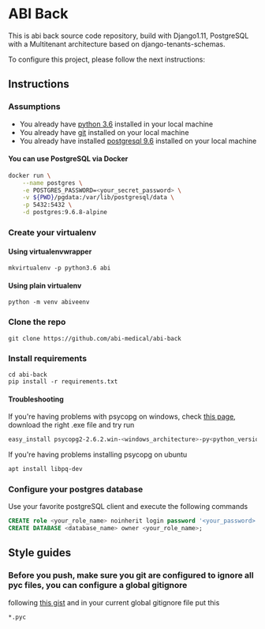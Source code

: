 # ABI Back

This is abi back source code repository, build with Django1.11, PostgreSQL with a Multitenant architecture based on django-tenants-schemas.

To configure this project, please follow the next instructions:

## Instructions

### Assumptions

- You already have [python 3.6](https://www.python.org/downloads/) installed in your local machine
- You already have [git](https://git-scm.com/downloads) installed on your local machine
- You already have installed [postgresql 9.6](https://www.postgresql.org/download/) installed on your local machine

#### You can use PostgreSQL via Docker

```bash
docker run \
    --name postgres \
    -e POSTGRES_PASSWORD=<your_secret_password> \
    -v ${PWD}/pgdata:/var/lib/postgresql/data \
    -p 5432:5432 \
    -d postgres:9.6.8-alpine
```

### Create your virtualenv

#### Using virtualenvwrapper
```shell
mkvirtualenv -p python3.6 abi 
```

#### Using plain virtualenv
```shell
python -m venv abiveenv
```

### Clone the repo
```shell
git clone https://github.com/abi-medical/abi-back
```

### Install requirements
```
cd abi-back
pip install -r requirements.txt
```

#### Troubleshooting
If you're having problems with psycopg on windows, check [this page](http://www.stickpeople.com/projects/python/win-psycopg/), 
download the right .exe file and try run
  
```bash
easy_install psycopg2-2.6.2.win-<windows_architecture>-py<python_version>-pg9.5.3-release.exe
```

If you're having problems installing psycopg on ubuntu
```bash
apt install libpq-dev
```

### Configure your postgres database

Use your favorite postgreSQL client and execute the following commands 

```sql
CREATE role <your_role_name> noinherit login password '<your_password>';
CREATE DATABASE <database_name> owner <your_role_name>;
```

## Style guides

### Before you push, make sure you git are configured to ignore all pyc files, you can configure a global gitignore 
following [this gist](https://gist.github.com/subfuzion/db7f57fff2fb6998a16c) and in your current global gitignore file put this

```
*.pyc
```
